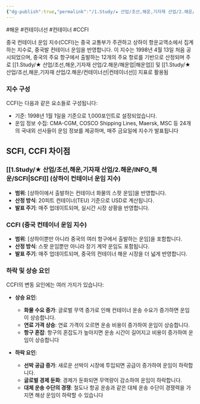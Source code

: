 ```yaml
---
{"dg-publish":true,"permalink":"/1.Study/★ 산업/조선,해운,기자재 산업/2.해운/INFO_해운/CCFI/","created":"2024-11-20T21:02:29.337+09:00","updated":"2025-06-03T20:07:21.720+09:00"}
---
```


#해운 #컨테이너선 #컨테이너 #CCFI 


중국 컨테이너 운임 지수(CCFI)는 중국 교통부가 주관하고 상하이 항운교역소에서 집계하는 지수로, 중국발 컨테이너 운임을 반영합니다. 이 지수는 1998년 4월 13일 처음 공시되었으며, 중국의 주요 항구에서 출발하는 12개의 주요 항로를 기반으로 산정되며 주로 [[1.Study/★ 산업/조선,해운,기자재 산업/2.해운/해운업\|해운업]] 및 [[1.Study/★ 산업/조선,해운,기자재 산업/2.해운/컨테이너선\|컨테이너선]] 지표로 활용됨

### 지수 구성

CCFI는 다음과 같은 요소들로 구성됩니다:

- 기준: 1998년 1월 1일을 기준으로 1,000포인트로 설정되었습니다.
- 운임 정보 수집: CMA-CGM, COSCO Shipping Lines, Maersk, MSC 등 24개의 국내외 선사들이 운임 정보를 제공하며, 매주 금요일에 지수가 발표됩니다

## **SCFI**, **CCFI** 차이점

### [[1.Study/★ 산업/조선,해운,기자재 산업/2.해운/INFO_해운/SCFI\|SCFI]] (상하이 컨테이너 운임 지수)

- **범위**: [상하이에서 출발하는 컨테이너 화물의 스팟 운임]을 반영합니다.
- **산정 방식**: 20피트 컨테이너(TEU) 기준으로 USD로 계산됩니다.
- **발표 주기**: 매주 업데이트되며, 실시간 시장 상황을 반영합니다.

### CCFI (중국 컨테이너 운임 지수)

- **범위**: [상하이뿐만 아니라 중국의 여러 항구에서 출발하는 운임]을 포함합니다.
- **산정 방식**: 스팟 운임뿐만 아니라 장기 계약 운임도 포함됩니다.
- **발표 주기**: 매주 업데이트되며, 중국의 컨테이너 해운 시장을 더 넓게 반영합니다.

### 하락 및 상승 요인

CCFI의 변동 요인에는 여러 가지가 있습니다:

- **상승 요인**:
    - **화물 수요 증가**: 글로벌 무역 증가로 인해 컨테이너 운송 수요가 증가하면 운임이 상승합니다.
    - **연료 가격 상승**: 연료 가격이 오르면 운송 비용이 증가하여 운임이 상승합니다.
    - **항구 혼잡**: 항구의 혼잡도가 높아지면 운송 시간이 길어지고 비용이 증가하여 운임이 상승합니다

- **하락 요인**:
    - **선박 공급 증가**: 새로운 선박이 시장에 투입되면 공급이 증가하여 운임이 하락합니다.
    - **글로벌 경제 둔화**: 경제가 둔화되면 무역량이 감소하여 운임이 하락합니다.
    - **대체 운송 수단의 경쟁**: 철도나 항공 운송과 같은 대체 운송 수단이 경쟁력을 가지면 해상 운임이 하락할 수 있습니다